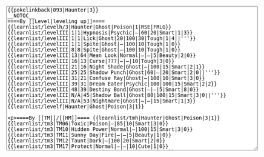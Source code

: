 </p><textarea readonly="" accesskey="," id="wpTextbox1" cols="80" rows="25" style="" class="mw-editfont-monospace" lang="en" dir="ltr" name="wpTextbox1">{{pokelinkback|093|Haunter|3}}
__NOTOC__
====By [[Level|leveling up]]====
{{learnlist/levelh/3|Haunter|Ghost|Poison|1|RSE|FRLG}}
{{learnlist/levelIII|1|1|Hypnosis|Psychic|—|60|20|Smart|1|3}}
{{learnlist/levelIII|1|1|Lick|Ghost|20|100|30|Tough|1|4||'''}}
{{learnlist/levelIII|1|1|Spite|Ghost|—|100|10|Tough|1|0}}
{{learnlist/levelIII|8|8|Spite|Ghost|—|100|10|Tough|1|0}}
{{learnlist/levelIII|13|64|Mean Look|Normal|—|—|5|Beauty|2|0}}
{{learnlist/levelIII|16|13|Curse|???|—|—|10|Tough|3|0}}
{{learnlist/levelIII|21|16|Night Shade|Ghost|—|100|15|Smart|2|1}}
{{learnlist/levelIII|25|25|Shadow Punch|Ghost|60|—|20|Smart|2|0||'''}}
{{learnlist/levelIII|31|21|Confuse Ray|Ghost|—|100|10|Smart|3|0}}
{{learnlist/levelIII|39|31|Dream Eater|Psychic|100|100|15|Smart|2|2}}
{{learnlist/levelIII|48|39|Destiny Bond|Ghost|—|—|5|Smart|8|0}}
{{learnlist/levelIII|N/A|45|Shadow Ball|Ghost|80|100|15|Smart|3|0||'''}}
{{learnlist/levelIII|N/A|53|Nightmare|Ghost|—|—|15|Smart|1|3}}
{{learnlist/levelf|Haunter|Ghost|Poison|3|1}}

====By [[TM]]/[[HM]]====
{{learnlist/tmh|Haunter|Ghost|Poison|3|1}}
{{learnlist/tm3|TM06|Toxic|Poison|—|85|10|Smart|3|0}}
{{learnlist/tm3|TM10|Hidden Power|Normal|—|100|15|Smart|3|0}}
{{learnlist/tm3|TM11|Sunny Day|Fire|—|—|5|Beauty|1|0}}
{{learnlist/tm3|TM12|Taunt|Dark|—|100|20|Smart|2|0}}
{{learnlist/tm3|TM17|Protect|Normal|—|—|10|Cute|1|0}}
{{learnlist/tm3|TM18|Rain Dance|Water|—|—|5|Tough|1|0}}
{{learnlist/tm3|TM19|Giga Drain|Grass|60|100|5|Smart|2|1}}
{{learnlist/tm3|TM21|Frustration|Normal|—|100|20|Cute|1|0}}
{{learnlist/tm3|TM24|Thunderbolt|Electric|95|100|15|Cool|4|0}}
{{learnlist/tm3|TM27|Return|Normal|—|100|20|Cute|1|0}}
{{learnlist/tm3|TM29|Psychic|Psychic|90|100|10|Smart|1|3}}
{{learnlist/tm3|TM30|Shadow Ball|Ghost|80|100|15|Smart|3|0||'''}}
{{learnlist/tm3|TM32|Double Team|Normal|—|—|15|Cool|2|0}}
{{learnlist/tm3|TM36|Sludge Bomb|Poison|90|100|10|Tough|2|1||'''}}
{{learnlist/tm3|TM41|Torment|Dark|—|100|15|Tough|2|0}}
{{learnlist/tm3|TM42|Facade|Normal|70|100|20|Cute|2|0}}
{{learnlist/tm3|TM43|Secret Power|Normal|70|100|20|Smart|1|0}}
{{learnlist/tm3|TM44|Rest|Psychic|—|—|10|Cute|2|0}}
{{learnlist/tm3|TM45|Attract|Normal|—|100|15|Cute|2|0}}
{{learnlist/tm3|TM46|Thief|Dark|40|100|10|Tough|1|0}}
{{learnlist/tm3|TM48|Skill Swap|Psychic|—|—|10|Smart|1|0}}
{{learnlist/tm3|TM49|Snatch|Dark|—|—|10|Smart|2|1}}
{{learnlist/tmf|Haunter|Ghost|Poison|3|1}}

====By {{pkmn|breeding}}====
{{learnlist/breedh|Haunter|Ghost|Poison|3|1}}
{{learnlist/breed3|{{MSP/3|200|Misdreavus}}{{MSP/3|355|Duskull}}{{MSP/3|356|Dusclops}}{{MSP/3|358|Chimecho}}|Astonish|Ghost|30|100|15|Smart|2|3||'''}}
{{learnlist/breed3|{{MSP/3|109|Koffing}}{{MSP/3|110|Weezing}}|Explosion|Normal|250|100|5|Beauty|8|0}}
{{learnlist/breed3|{{MSP/3|200|Misdreavus}}{{MSP/3|353|Shuppet}}{{MSP/3|354|Banette}}|Grudge|Ghost|—|—|5|Tough|1|0}}
{{learnlist/breed3|{{MSP/3|109|Koffing}}{{MSP/3|110|Weezing}}|Haze|Ice|—|—|30|Beauty|3|0}}
{{learnlist/breed3|{{MSP/3|200|Misdreavus}}|Perish Song|Normal|—|—|5|Beauty|2|1}}
{{learnlist/breed3|{{MSP/3|200|Misdreavus}}{{MSP/3|358|Chimecho}}|Psywave|Psychic|—|80|15|Smart|2|1}}
{{learnlist/breed3|{{MSP/3|353|Shuppet}}{{MSP/3|354|Banette}}{{MSP/3|355|Duskull}}{{MSP/3|356|Dusclops}}|Will-O-Wisp|Fire|—|75|15|Beauty|1|4}}
{{learnlist/breedf|Haunter|Ghost|Poison|3|1}}

====By [[Move Tutor|tutoring]]====
{{learnlist/tutorh|Haunter|Ghost|Poison|3|1}}
{{learnlist/tutor3|Dream Eater|Psychic|100|100|15|Smart|2|2|||yes|yes|yes}}
{{learnlist/tutor3|Endure|Normal|—|—|10|Tough|2|0|||no|yes|no}}
{{learnlist/tutor3|Explosion|Normal|250|100|5|Beauty|8|0|||yes|yes|no}}
{{learnlist/tutor3|Mimic|Normal|—|—|10|Cute|1|0|||yes|yes|yes}}
{{learnlist/tutor3|Nightmare|Ghost|—|—|15|Smart|1|3|||no|no|yes}}
{{learnlist/tutor3|Psych Up|Normal|—|—|10|Smart|2|0|||no|yes|no}}
{{learnlist/tutor3|Selfdestruct|Normal|200|100|5|Beauty|8|0|||no|no|yes}}
{{learnlist/tutor3|Sleep Talk|Normal|—|—|10|Cute|3|0|||no|yes|no}}
{{learnlist/tutor3|Snore|Normal|40|100|15|Cute|4|0|||no|yes|no}}
{{learnlist/tutor3|Substitute|Normal|—|—|10|Smart|2|0|||yes|yes|yes}}
{{learnlist/tutor3|Swagger|Normal|—|90|15|Cute|2|0|||no|yes|yes}}
{{learnlist/tutorf|Haunter|Ghost|Poison|3|1}}

====By a prior [[evolution]]====
{{Learnlist/prevoh|Haunter|Ghost|Poison|3|1}}
{{Learnlist/prevo3null}}
{{Learnlist/prevof|Haunter|Ghost|Poison|3|1}}

[[fr:Spectrum/Génération 3]]
[[it:Haunter/Mosse apprese in terza generazione]]
[[ja:ゴースト/第六世代以前のおぼえるわざ]]
[[zh:鬼斯通/第三世代招式表]]
